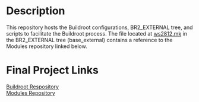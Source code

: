 # Description

This repository hosts the Buildroot configurations, BR2_EXTERNAL tree, and scripts to facilitate the Buildroot process. The file located at [ws2812.mk](https://github.com/cu-ecen-aeld/final-project-jauy2310/blob/main/base_external/package/ws2812/ws2812.mk) in the BR2_EXTERNAL tree (base_external) contains a reference to the Modules repository linked below. 

# Final Project Links

[Buildroot Respository](https://github.com/cu-ecen-aeld/final-project-jauy2310) \
[Modules Repository](https://github.com/jauy2310/final-project-jauy2310-modules)